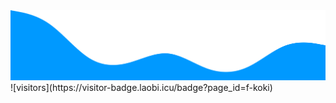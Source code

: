 <img src="https://github.com/f-koki/f-koki/blob/main/wave.svg" alt="wave"/>
 ![visitors](https://visitor-badge.laobi.icu/badge?page_id=f-koki)
